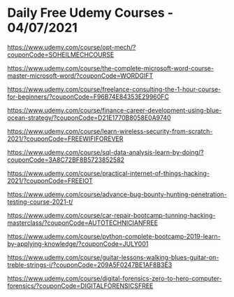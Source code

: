 # Daily Free Udemy Courses - 04/07/2021

https://www.udemy.com/course/opt-mech/?couponCode=SOHEILMECHCOURSE
https://www.udemy.com/course/the-complete-microsoft-word-course-master-microsoft-word/?couponCode=WORDGIFT
https://www.udemy.com/course/freelance-consulting-the-1-hour-course-for-beginners/?couponCode=F96B74E84353E29960FC
https://www.udemy.com/course/finance-career-development-using-blue-ocean-strategy/?couponCode=D21E1770B8058E0A9740
https://www.udemy.com/course/learn-wireless-security-from-scratch-2021/?couponCode=FREEWIFIFOREVER
https://www.udemy.com/course/sql-data-analysis-learn-by-doing/?couponCode=3A8C72BF8B5723852582
https://www.udemy.com/course/practical-internet-of-things-hacking-2021/?couponCode=FREEIOT
https://www.udemy.com/course/advance-bug-bounty-hunting-penetration-testing-course-2021-t/
https://www.udemy.com/course/car-repair-bootcamp-tunning-hacking-masterclass/?couponCode=AUTOTECHNICIANFREE
https://www.udemy.com/course/python-complete-bootcamp-2019-learn-by-applying-knowledge/?couponCode=JULY001
https://www.udemy.com/course/guitar-lessons-walking-blues-guitar-on-treble-strings-i/?couponCode=209A5F0247BE1AF8B3E3
https://www.udemy.com/course/digital-forensics-zero-to-hero-computer-forensics/?couponCode=DIGITALFORENSICSFREE
